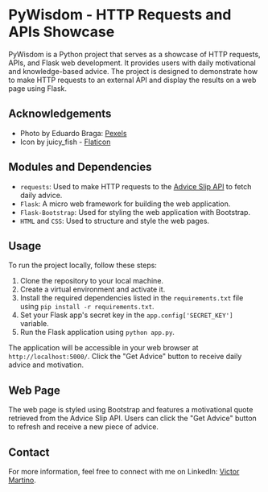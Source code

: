 # PyWisdom - HTTP Requests and APIs Showcase

PyWisdom is a Python project that serves as a showcase of HTTP requests, APIs, and Flask web development. It provides users with daily motivational and knowledge-based advice. The project is designed to demonstrate how to make HTTP requests to an external API and display the results on a web page using Flask.

## Acknowledgements

- Photo by Eduardo Braga: [Pexels](https://www.pexels.com/photo/person-holding-opened-book-1296720/)
- Icon by juicy_fish - [Flaticon](https://www.flaticon.com/free-icons/wisdom)

## Modules and Dependencies

- `requests`: Used to make HTTP requests to the [Advice Slip API](https://api.adviceslip.com/advice) to fetch daily advice.
- `Flask`: A micro web framework for building the web application.
- `Flask-Bootstrap`: Used for styling the web application with Bootstrap.
- `HTML` and `CSS`: Used to structure and style the web pages.

## Usage

To run the project locally, follow these steps:

1. Clone the repository to your local machine.
2. Create a virtual environment and activate it.
3. Install the required dependencies listed in the `requirements.txt` file using `pip install -r requirements.txt`.
4. Set your Flask app's secret key in the `app.config['SECRET_KEY']` variable.
5. Run the Flask application using `python app.py`.

The application will be accessible in your web browser at `http://localhost:5000/`. Click the "Get Advice" button to receive daily advice and motivation.

## Web Page

The web page is styled using Bootstrap and features a motivational quote retrieved from the Advice Slip API. Users can click the "Get Advice" button to refresh and receive a new piece of advice.

## Contact

For more information, feel free to connect with me on LinkedIn: [Victor Martino](https://www.linkedin.com/in/victor-martino-446765140/).
